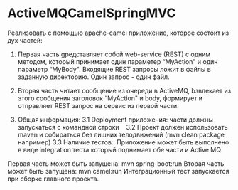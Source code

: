 # ActiveMQCamelSpringMVC

Реализовать с помощью apache-camel приложение, которое состоит из дух частей: 
1. Первая часть gредставляет собой web-service (REST) с одним методом, который принимает один параметер “MyAction" и один параметр “MyBody". 
Входящие REST запросы ложит в файлы в заданную директорию. Один запрос - один файл.

2. Вторая часть читает сообщение из очереди в ActiveMQ, bзвлекает из этого сообщения заголовок “MyAction" и body, 
формирует и отправляет REST запрос на сервис из первой части.

3. Общая информация:
3.1 Deployment приложения: части должны запускаться с командной строки   
3.2 Проект должен использовать maven и собираться без лишних телодвижений (mvn clean package например)
3.3 Наличие тестов:  Приложение может быть выполнено в виде integration теста который поднимает обе части и Active MQ


Первая часть может быть запущена: mvn spring-boot:run
Вторая часть может быть запущена: mvn camel:run
Интеграционный тест запускается при сборке главного проекта.
